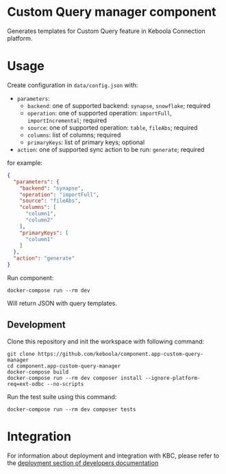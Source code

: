 # Custom Query manager component

Generates templates for Custom Query feature in Keboola Connection platform.

# Usage

Create configuration in `data/config.json` with:
- `parameters`:
    - `backend`: one of supported backend: `synapse`, `snowflake`; required
    - `operation`: one of supported operation: `importFull`, `importIncremental`; required
    - `source`: one of supported operation: `table`, `fileAbs`; required
    - `columns`: list of columns; required
    - `primaryKeys`: list of primary keys; optional
- `action`: one of supported sync action to be run: `generate`; required

for example:
```json
{
  "parameters": {
    "backend": "synapse",
    "operation": "importFull",
    "source": "fileAbs",
    "columns": [
      "column1",
      "column2"
    ],
    "primaryKeys": [
      "column1"
    ]
  },
  "action": "generate"
}
```

Run component:
```shell
docker-compose run --rm dev
```

Will return JSON with query templates.

## Development
 
Clone this repository and init the workspace with following command:

```
git clone https://github.com/keboola/component.app-custom-query-manager
cd component.app-custom-query-manager
docker-compose build
docker-compose run --rm dev composer install --ignore-platform-req=ext-odbc --no-scripts
```

Run the test suite using this command:

```
docker-compose run --rm dev composer tests
```
 
# Integration

For information about deployment and integration with KBC, please refer to the [deployment section of developers documentation](https://developers.keboola.com/extend/component/deployment/) 
